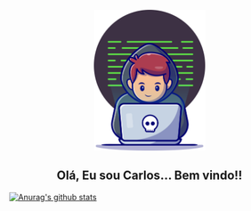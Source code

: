 <p align="center">
    <img src="https://github.com/moraesdev/moraesdev/blob/main/src/assets/img/moraesgit.png" width="200px" alt="cover" title="Carlos Moraes">
     <h2 align="center">Olá, Eu sou Carlos... Bem vindo!!</h2>

 
 [![Anurag's github stats](https://github-readme-stats.vercel.app/api?username=moraesdev&hide=contribs,stars&show_icons=true&theme=vue-dark&count_private=true)](https://github.com/anuraghazra/github-readme-stats)
</p>





<!--
**moraesdev/moraesdev** is a ✨ _special_ ✨ repository because its `README.md` (this file) appears on your GitHub profile.

Here are some ideas to get you started:

- 🔭 I’m currently working on ...
- 🌱 I’m currently learning ...
- 👯 I’m looking to collaborate on ...
- 🤔 I’m looking for help with ...
- 💬 Ask me about ...
- 📫 How to reach me: ...
- 😄 Pronouns: ...
- ⚡ Fun fact: ...
-->

